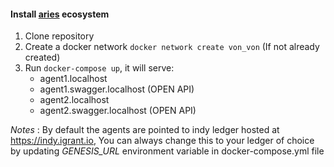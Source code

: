 #### Install [aries](https://github.com/darkchylde/aries-playground) ecosystem
1. Clone repository
2. Create a docker network `docker network create von_von` (If not already created)
3. Run `docker-compose up`, it will serve:
    * agent1.localhost
    * agent1.swagger.localhost (OPEN API)
    * agent2.localhost
    * agent2.swagger.localhost (OPEN API)

*Notes* : By default the agents are pointed to indy ledger hosted at https://indy.igrant.io, 
You can always change this to your ledger of choice by updating *GENESIS_URL* environment variable in docker-compose.yml file
